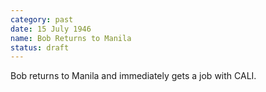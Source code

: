 ```yaml
---
category: past
date: 15 July 1946
name: Bob Returns to Manila
status: draft
---
```

Bob returns to Manila and immediately gets a job with CALI.
